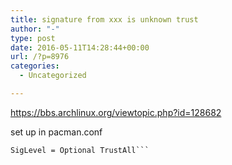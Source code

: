 ```yaml
---
title: signature from xxx is unknown trust
author: "-"
type: post
date: 2016-05-11T14:28:44+00:00
url: /?p=8976
categories:
  - Uncategorized

---
```

https://bbs.archlinux.org/viewtopic.php?id=128682

set up in pacman.conf


  <code>SigLevel = Optional TrustAll```
